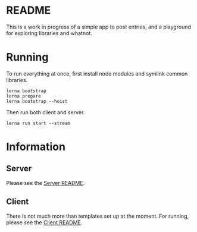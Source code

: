 # README
This is a work in progress of a simple app to post entries, and a playground for
exploring libraries and whatnot.

# Running
To run everything at once, first install node modules and symlink common libraries.
```
lerna bootstrap
lerna prepare
lerna bootstrap --hoist
```

Then run both client and server.
```
lerna run start --stream
```

# Information

## Server
Please see the [Server README](./src/server/README.md).

## Client
There is not much more than templates set up at the moment.
For running, please see the
[Client README](./src/client/README.md).
